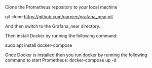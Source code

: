 Clone the Prometheus repository to your local machine

git clone https://github.com/narniec/grafana_near.git

And then switch to the Grafana_near directory.

Then install Docker by running the following command:

sudo apt install docker-compose

Once Docker is installed then you run docker by running the following command to start Prometheus: docker-compose up -d
